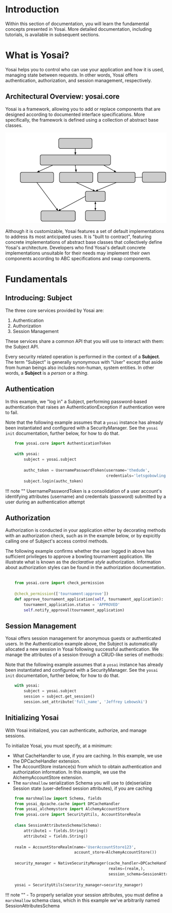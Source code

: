 # Introduction

Within this section of documentation, you will learn the fundamental concepts presented in Yosai.  More detailed documentation, including tutorials, is available in subsequent sections.

# What is Yosai?

Yosai helps you to control who can use your application and how it is used,
managing state between requests.  In other words, Yosai offers authentication,
 authorization, and session management, respectively.

## Architectural Overview: yosai.core

Yosai is a framework, allowing you to add or replace components that are designed according to documented interface specifications.  More specifically, the framework is defined using a collection of abstract base classes.

![anon_architecture](img/anon_architecture.png)

Although it is customizable, Yosai features a set of default implementations to address its most anticipated uses. It is "built to contract", featuring concrete implementations of abstract base classes that collectively define Yosai's architecture. Developers who find Yosai's default concrete implementations unsuitable for their needs may implement their own components according to ABC specifications and swap components.


# Fundamentals

## Introducing: Subject

The three core services provided by Yosai are:

1. Authentication
2. Authorization
3. Session Management

These services share a common API that you will use to interact with them:  the Subject API.

Every security related operation is performed in the context of a **Subject**.
The term "Subject" is generally synonymous with "User" except that aside from
human beings also includes non-human, system entities.  In other words, a **Subject** is a *person* or a *thing*.


## Authentication

In this example, we "log in" a Subject, performing password-based authentication
that raises an AuthenticationException if authentication were to fail.

Note that the following example assumes that a ``yosai`` instance has already
been instantiated and configured with a SecurityManager.  See the ``yosai init``
documentation, further below, for how to do that.

```Python
    from yosai.core import AuthenticationToken

    with yosai:
        subject = yosai.subject

        authc_token = UsernamePasswordToken(username='thedude',
                                            credentials='letsgobowling')
        subject.login(authc_token)
```

!!! note ""
    UsernamePasswordToken is a consolidation of a user account's identifying
    attributes (username) and credentials (password) submitted by a user
    during an authentication attempt


## Authorization

Authorization is conducted in your application either by decorating methods with an authorization check, such as in the example below, or by expicitly calling
one of Subject's access control methods.

The following example confirms whether the user logged in above has sufficient
privileges to approve a bowling tournament application.  We illustrate what is known as the *declarative style* authorization.  Information about authorization styles can be found in the authorization documentation.

```Python

    from yosai.core import check_permission

    @check_permission(['tournament:approve'])
    def approve_tournament_application(self, tournament_application):
        tournament_application.status = 'APPROVED'
        self.notify_approval(tournament_application)
```


## Session Management

Yosai offers session management for anonymous guests or authenticated users.
In the Authentication example above, the Subject is automatically allocated a
new session in Yosai following successful authentication.  We manage
the attributes of a session through a CRUD-like series of methods:

Note that the following example assumes that a ``yosai`` instance has already
been instantiated and configured with a SecurityManager.  See the ``yosai init``
documentation, further below, for how to do that.

```Python
    with yosai:
        subject = yosai.subject
        session = subject.get_session()
        session.set_attribute('full_name', 'Jeffrey Lebowski')
```


## Initializing Yosai

With Yosai initialized, you can authenticate, authorize, and manage sessions.

To initialize Yosai, you must specify, at a minimum:

- What CacheHandler to use, if you are caching.  In this example, we use the
  DPCacheHandler extension.
- The AccountStore instance(s) from which to obtain authentication and
  authorization information.  In this example, we use the AlchemyAccountStore
  extension.
- The ``marshmallow`` serialization Schema you will use to (de)serialize
  Session state (user-defined session attributes), if you are caching

```Python
    from marshmallow import Schema, fields
    from yosai_dpcache.cache import DPCacheHandler
    from yosai_alchemystore import AlchemyAccountStore
    from yosai.core import SecurityUtils, AccountStoreRealm

    class SessionAttributesSchema(Schema):
        attribute1 = fields.String()
        attribute2 = fields.String()

    realm = AccountStoreRealm(name='UserAccountStore123',
                              account_store=AlchemyAccountStore())

    security_manager = NativeSecurityManager(cache_handler=DPCacheHandler(),
                                             realms=(realm,),
                                             session_schema=SessionAttributesSchema)

    yosai = SecurityUtils(security_manager=security_manager)
```
!!! note ""
    - To properly serialize your session attributes, you must define a
      ``marshmallow`` schema class, which in this example we've arbitrarily named SessionAttributesSchema
